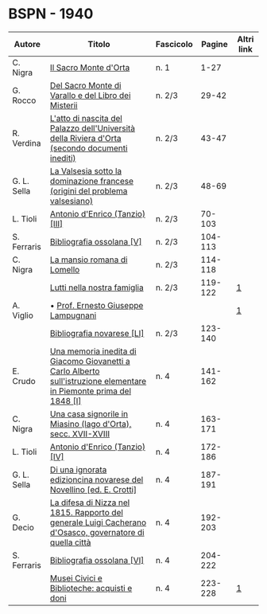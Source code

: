 # BSPN - 1940

| Autore      | Titolo                                                                                                                                                                   | Fascicolo | Pagine  | Altri link                                             |
|-------------|--------------------------------------------------------------------------------------------------------------------------------------------------------------------------|-----------|---------|--------------------------------------------------------|
| C. Nigra    | [Il Sacro Monte d'Orta](https://en.calameo.com/read/007260735475462aec79e)                                                                                               | n. 1      | 1-27    |                                                        |
| G. Rocco    | [Del Sacro Monte di Varallo e del Libro dei Misterii](https://en.calameo.com/read/0072607353cf1701c8909)                                                                 | n. 2/3    | 29-42   |                                                        |
| R. Verdina  | [L'atto di nascita del Palazzo dell'Università della Riviera d'Orta (secondo documenti inediti)](https://en.calameo.com/read/0072607353cf1701c8909)                      | n. 2/3    | 43-47   |                                                        |
| G. L. Sella | [La Valsesia sotto la dominazione francese (origini del problema valsesiano)](https://en.calameo.com/read/0072607353cf1701c8909)                                         | n. 2/3    | 48-69   |                                                        |
| L. Tioli    | [Antonio d'Enrico (Tanzio) [III]](https://en.calameo.com/read/0072607353cf1701c8909)                                                                                     | n. 2/3    | 70-103  |                                                        |
| S. Ferraris | [Bibliografia ossolana [V]](https://en.calameo.com/read/0072607353cf1701c8909)                                                                                           | n. 2/3    | 104-113 |                                                        |
| C. Nigra    | [La mansio romana di Lomello](https://en.calameo.com/read/0072607353cf1701c8909)                                                                                         | n. 2/3    | 114-118 |                                                        |
|             | [Lutti nella nostra famiglia](http://www.ssno.it/BSPNo/bspn_not40.html#402)                                                                                              | n. 2/3    | 119-122 | [1](https://en.calameo.com/read/0072607353cf1701c8909) |
| A. Viglio   | • [Prof. Ernesto Giuseppe Lampugnani](http://www.ssno.it/BSPNo/bspn_not40.html#402lamp)                                                                                  |           |         | [1](https://en.calameo.com/read/0072607353cf1701c8909) |
|             | [Bibliografia novarese [LI]](https://en.calameo.com/read/0072607353cf1701c8909)                                                                                          | n. 2/3    | 123-140 |                                                        |
| E. Crudo    | [Una memoria inedita di Giacomo Giovanetti a Carlo Alberto sull'istruzione elementare in Piemonte prima del 1848 [I]](https://en.calameo.com/read/007260735727b1e3a1ce2) | n. 4      | 141-162 |                                                        |
| C. Nigra    | [Una casa signorile in Miasino (lago d'Orta), secc. XVII-XVIII](https://en.calameo.com/read/007260735727b1e3a1ce2)                                                       | n. 4      | 163-171 |                                                        |
| L. Tioli    | [Antonio d'Enrico (Tanzio) [IV]](https://en.calameo.com/read/007260735727b1e3a1ce2)                                                                                      | n. 4      | 172-186 |                                                        |
| G. L. Sella | [Di una ignorata edizioncina novarese del Novellino [ed. E. Crotti]](https://en.calameo.com/read/007260735727b1e3a1ce2)                                                  | n. 4      | 187-191 |                                                        |
| G. Decio    | [La difesa di Nizza nel 1815. Rapporto del generale Luigi Cacherano d'Osasco, governatore di quella città](https://en.calameo.com/read/007260735727b1e3a1ce2)            | n. 4      | 192-203 |                                                        |
| S. Ferraris | [Bibliografia ossolana [VI]](https://en.calameo.com/read/007260735727b1e3a1ce2)                                                                                          | n. 4      | 204-222 |                                                        |
|             | [Musei Civici e Biblioteche: acquisti e doni](http://www.ssno.it/BSPNo/bspn_not40.html#404)                                                                              | n. 4      | 223-228 | [1](https://en.calameo.com/read/007260735727b1e3a1ce2) |
